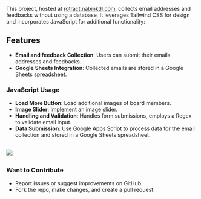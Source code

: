 
This project, hosted at [rotract.nabinkdl.com](https://rotract.nabinkdl.com), collects email addresses and feedbacks without using a database, It leverages Tailwind CSS for design and incorporates JavaScript for additional functionality:

## Features

- **Email and feedback Collection**: Users can submit their emails addresses and feedbacks.
- **Google Sheets Integration**: Collected emails are stored in a Google Sheets [spreadsheet](https://docs.google.com/spreadsheets/d/1KLNMTwqIuj4EkkGD7EmlXxoUUnPZFPCgjGuKj3rXHhg/edit?usp=sharing).

### JavaScript Usage

- **Load More Button**: Load additional images of board members.
- **Image Slider**: Implement an image slider.
- **Handling and Validation**: Handles form submissions, employs a Regex to validate email input.
- **Data Submission**: Use Google Apps Script to process data for the email collection and stored in a Google Sheets spreadsheet.
##
  <img src="./asset/image/webshot.png">

##

### Want to Contribute
- Report issues or suggest improvements on GitHub.
- Fork the repo, make changes, and create a pull request.

